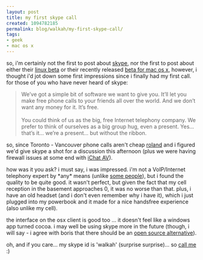 ```yaml
---
layout: post
title: my first skype call
created: 1094782185
permalink: blog/walkah/my-first-skype-call/
tags:
- geek
- mac os x
---
```

<p>
so, i'm certainly not the first to post about <a href="http://www.skype.com/">skype</a>, nor the first to post about either their <a href="http://www.skype.com/download_linux.html">linux beta</a> or their recently released <a href="http://www.skype.com/download_osx.html">beta for mac os x</a>, however, i thought i'd jot down some first impressions since i finally had my first call. for those of you who have never heard of skype:
</p><blockquote>
We&#8217;ve got a simple bit of software we want to give you. It&#8217;ll let you make free phone calls to your friends all over the world. And we don&#8217;t want any money for it. It&#8217;s free.
<br />
<br />You could think of us as the big, free Internet telephony company. We prefer to think of ourselves as a big group hug, even a present. Yes&#8230; that&#8217;s it&#8230; we&#8217;re a present&#8230; but without the ribbon.
</blockquote><p>
so, since Toronto - Vancouver phone calls aren't cheap <a href="http://www.bryght.com/about/the-team/roland">roland</a> and i figured we'd give skype a shot for a discussion this afternoon (plus we were having firewall issues at some end with <a href="http://www.apple.com/ichat/">iChat AV</a>).
</p><p>
how was it you ask? i must say, i was impressed. i'm not a VoIP/Internet telephony expert by *any* means (unlike <a href="http://www.bmannconsulting.com/">some people</a>), but i found the quality to be quite good. it wasn't perfect, but given the fact that my cell reception in the basement approaches 0, it was no worse than that. plus, i have an old headset (and i don't even remember why i have it), which i just plugged into my powerbook and it made for a nice handsfree experience (also unlike my cell).
</p><p>
the interface on the osx client is good too ... it doesn't feel like a windows app turned cocoa. i may well be using skype more in the future (though, i will say - i agree with boris that there should be an <a href="http://www.bmannconsulting.com/node/1215">open source alternative</a>).
</p><p>
oh, and if you care... my skype id is 'walkah' (surprise surprise)... so <a href="callto://walkah/">call me</a> :)
</p>

